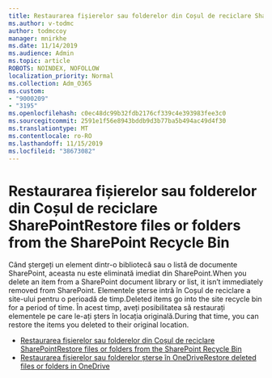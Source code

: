 ```yaml
---
title: Restaurarea fișierelor sau folderelor din Coșul de reciclare SharePoint
ms.author: v-todmc
author: todmccoy
manager: mnirkhe
ms.date: 11/14/2019
ms.audience: Admin
ms.topic: article
ROBOTS: NOINDEX, NOFOLLOW
localization_priority: Normal
ms.collection: Adm_O365
ms.custom:
- "9000209"
- "3195"
ms.openlocfilehash: c0ec48dc99b32fdb2176cf339c4e393983fee3c0
ms.sourcegitcommit: 2591e1f56e8943bddb9d3b77ba5b494ac49d4f30
ms.translationtype: MT
ms.contentlocale: ro-RO
ms.lasthandoff: 11/15/2019
ms.locfileid: "38673082"
---
```

# <a name="restore-files-or-folders-from-the-sharepoint-recycle-bin"></a><span data-ttu-id="9229b-102">Restaurarea fișierelor sau folderelor din Coșul de reciclare SharePoint</span><span class="sxs-lookup"><span data-stu-id="9229b-102">Restore files or folders from the SharePoint Recycle Bin</span></span> 

<span data-ttu-id="9229b-103">Când ștergeți un element dintr-o bibliotecă sau o listă de documente SharePoint, aceasta nu este eliminată imediat din SharePoint.</span><span class="sxs-lookup"><span data-stu-id="9229b-103">When you delete an item from a SharePoint document library or list, it isn’t immediately removed from SharePoint.</span></span> <span data-ttu-id="9229b-104">Elementele șterse intră în Coșul de reciclare a site-ului pentru o perioadă de timp.</span><span class="sxs-lookup"><span data-stu-id="9229b-104">Deleted items go into the site recycle bin for a period of time.</span></span> <span data-ttu-id="9229b-105">În acest timp, aveți posibilitatea să restaurați elementele pe care le-ați șters în locația originală.</span><span class="sxs-lookup"><span data-stu-id="9229b-105">During that time, you can restore the items you deleted to their original location.</span></span>

- [<span data-ttu-id="9229b-106">Restaurarea fișierelor sau folderelor din Coșul de reciclare SharePoint</span><span class="sxs-lookup"><span data-stu-id="9229b-106">Restore files or folders from the SharePoint Recycle Bin</span></span>](https://support.office.com/article/Restore-items-in-the-Recycle-Bin-of-a-SharePoint-site-6df466b6-55f2-4898-8d6e-c0dff851a0be)
- [<span data-ttu-id="9229b-107">Restaurarea fișierelor sau folderelor șterse în OneDrive</span><span class="sxs-lookup"><span data-stu-id="9229b-107">Restore deleted files or folders in OneDrive</span></span>](https://support.office.com/article/restore-deleted-files-or-folders-in-onedrive-949ada80-0026-4db3-a953-c99083e6a84f)
